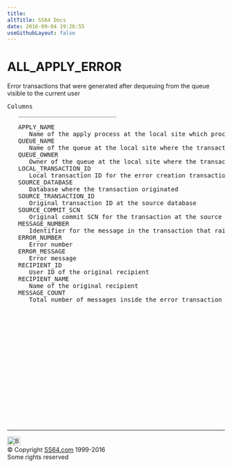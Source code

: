 ```yaml
---
title:
altTitle: SS64 Docs
date: 2016-09-04 19:26:55
useGithubLayout: false
---
```

<!-- #BeginLibraryItem "/Library/head_orad.lbi" --><!-- #EndLibraryItem --><h1>ALL_APPLY_ERROR </h1><p> Error transactions that were generated after dequeuing from the queue visible to the current user </p> 
 
<pre>Columns
   ___________________________
 
   APPLY_NAME
      Name of the apply process at the local site which processed the transaction
   QUEUE_NAME
      Name of the queue at the local site where the transaction came from
   QUEUE_OWNER
      Owner of the queue at the local site where the transaction came from
   LOCAL_TRANSACTION_ID
      Local transaction ID for the error creation transaction
   SOURCE_DATABASE
      Database where the transaction originated
   SOURCE_TRANSACTION_ID
      Original transaction ID at the source database
   SOURCE_COMMIT_SCN
      Original commit SCN for the transaction at the source database
   MESSAGE_NUMBER
      Identifier for the message in the transaction that raised an error
   ERROR_NUMBER
      Error number
   ERROR_MESSAGE
      Error message
   RECIPIENT_ID
      User ID of the original recipient
   RECIPIENT_NAME
      Name of the original recipient
   MESSAGE_COUNT
      Total number of messages inside the error transaction

</pre><!-- #BeginLibraryItem "/Library/foot_orad.lbi" --><p>
<!-- oracle-footer -->
<ins class="adsbygoogle" style="display:inline-block;width:300px;height:250px" data-ad-client="ca-pub-6140977852749469" data-ad-slot="4275490898"></ins>
<script>
(adsbygoogle = window.adsbygoogle || []).push({});
</script></p>
<hr>
<div id="bl" class="footer"><a href="ALL_APPLY_ERROR.html#"><img src="../images/top.png" width="30" height="22" alt="Back to the Top"></a></div>
<div id="br" class="footer, tagline">© Copyright <a href="../index.html">SS64.com</a> 1999-2016<br>
Some rights reserved</div>
<!-- #EndLibraryItem -->

